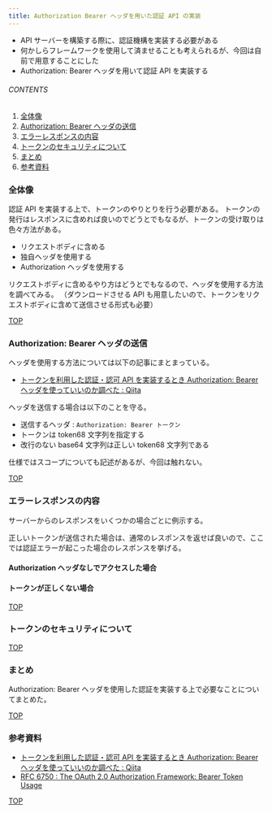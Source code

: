 ```yaml
---
title: Authorization Bearer ヘッダを用いた認証 API の実装
---
```

<a id="top"></a>

- API サーバーを構築する際に、認証機構を実装する必要がある
- 何かしらフレームワークを使用して済ませることも考えられるが、今回は自前で用意することにした
- Authorization: Bearer ヘッダを用いて認証 API を実装する

###### CONTENTS

1. [全体像](#overall)
1. [Authorization: Bearer ヘッダの送信](#authorization-header)
1. [エラーレスポンスの内容](#response-header)
1. [トークンのセキュリティについて](#security)
1. [まとめ](#postscript)
1. [参考資料](#reference)

<a id="overall"></a>
### 全体像

認証 API を実装する上で、トークンのやりとりを行う必要がある。
トークンの発行はレスポンスに含めれば良いのでどうとでもなるが、トークンの受け取りは色々方法がある。

- リクエストボディに含める
- 独自ヘッダを使用する
- Authorization ヘッダを使用する

リクエストボディに含めるやり方はどうとでもなるので、ヘッダを使用する方法を調べてみる。
（ダウンロードさせる API も用意したいので、トークンをリクエストボディに含めて送信させる形式も必要）


[TOP](#top)
<a id="authorization-header"></a>
### Authorization: Bearer ヘッダの送信

ヘッダを使用する方法については以下の記事にまとまっている。

- [トークンを利用した認証・認可 API を実装するとき Authorization: Bearer ヘッダを使っていいのか調べた : Qiita](https://qiita.com/uasi/items/cfb60588daa18c2ec6f5)

ヘッダを送信する場合は以下のことを守る。

- 送信するヘッダ : `Authorization: Bearer トークン`
- トークンは token68 文字列を指定する
- 改行のない base64 文字列は正しい token68 文字列である

仕様ではスコープについても記述があるが、今回は触れない。


[TOP](#top)
<a id="response-header"></a>
### エラーレスポンスの内容

サーバーからのレスポンスをいくつかの場合ごとに例示する。

正しいトークンが送信された場合は、通常のレスポンスを返せば良いので、ここでは認証エラーが起こった場合のレスポンスを挙げる。

#### Authorization ヘッダなしでアクセスした場合

#### トークンが正しくない場合


[TOP](#top)
<a id="security"></a>
### トークンのセキュリティについて


[TOP](#top)
<a id="postscript"></a>
### まとめ

Authorization: Bearer ヘッダを使用した認証を実装する上で必要なことについてまとめた。


[TOP](#top)
<a id="reference"></a>
### 参考資料

- [トークンを利用した認証・認可 API を実装するとき Authorization: Bearer ヘッダを使っていいのか調べた : Qiita](https://qiita.com/uasi/items/cfb60588daa18c2ec6f5)
- [RFC 6750 : The OAuth 2.0 Authorization Framework: Bearer Token Usage](https://tools.ietf.org/html/rfc6750)


[TOP](#top)
